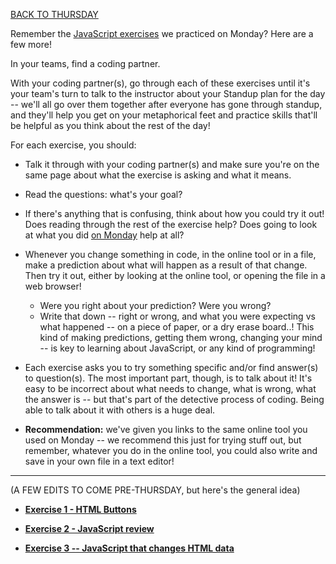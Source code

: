 [BACK TO THURSDAY](https://witny-summer-guild-2018.github.io/thursday)

Remember the [JavaScript exercises](day_1_exercise_3.md) we practiced on Monday? Here are a few more!

In your teams, find a coding partner.

With your coding partner(s), go through each of these exercises until it's your team's turn to talk to the instructor about your Standup plan for the day -- we'll all go over them together after everyone has gone through standup, and they'll help you get on your metaphorical feet and practice skills that'll be helpful as you think about the rest of the day!

For each exercise, you should:

* Talk it through with your coding partner(s) and make sure you're on the same page about what the exercise is asking and what it means.

* Read the questions: what's your goal?

* If there's anything that is confusing, think about how you could try it out! Does reading through the rest of the exercise help? Does going to look at what you did [on Monday](monday.md) help at all?

* Whenever you change something in code, in the online tool or in a file, make a prediction about what will happen as a result of that change. Then try it out, either by looking at the online tool, or opening the file in a web browser!
  * Were you right about your prediction? Were you wrong?
  * Write that down -- right or wrong, and what you were expecting vs what happened -- on a piece of paper, or a dry erase board..! This kind of making predictions, getting them wrong, changing your mind -- is key to learning about JavaScript, or any kind of programming!

* Each exercise asks you to try something specific and/or find answer(s) to question(s). The most important part, though, is to talk about it! It's easy to be incorrect about what needs to change, what is wrong, what the answer is -- but that's part of the detective process of coding. Being able to talk about it with others is a huge deal.

* **Recommendation:** we've given you links to the same online tool you used on Monday -- we recommend this just for trying stuff out, but remember, whatever you do in the online tool, you could also write and save in your own file in a text editor!

---

(A FEW EDITS TO COME PRE-THURSDAY, but here's the general idea)

* **[Exercise 1 - HTML Buttons](day4_intro_ex2.md)**

* **[Exercise 2 - JavaScript review](day4_intro_ex1.md)**

* **[Exercise 3 -- JavaScript that changes HTML data](day4_intro_ex3.md)**
